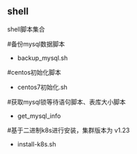 ## shell
shell脚本集合

  #备份mysql数据脚本
  - backup_mysql.sh  
  
  #centos初始化脚本
  - centos7初始化.sh
  
  #获取mysql锁等待语句脚本、表库大小脚本
  - get_mysql_info


 #基于二进制k8s进行安装，集群版本为 v1.23 
   - install-k8s.sh
